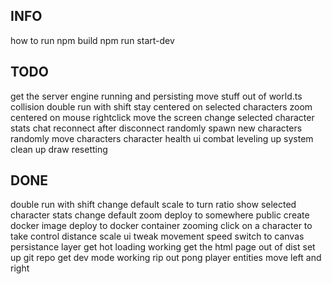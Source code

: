 ## INFO
how to run
npm build
npm run start-dev

## TODO
get the server engine running and persisting
move stuff out of world.ts
collision
double run with shift
stay centered on selected characters
zoom centered on mouse
rightclick move the screen
change selected character stats
chat
reconnect after disconnect
randomly spawn new characters
randomly move characters
character health ui
combat
leveling up system
clean up draw resetting

## DONE
double run with shift
change default scale to turn ratio
show selected character stats
change default zoom
deploy to somewhere public
create docker image
deploy to docker container
zooming
click on a character to take control
distance scale ui
tweak movement speed
switch to canvas
persistance layer
get hot loading working
get the html page out of dist
set up git repo
get dev mode working
rip out pong
player entities
move left and right
